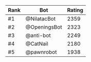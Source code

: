 Rank|Bot|Rating
---|---|---
#1|@NilatacBot|2359
#2|@OpeningsBot|2323
#3|@anti-bot|2249
#4|@CatNail|2180
#5|@pawnrobot|1938
